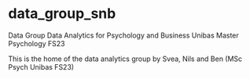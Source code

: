 # data_group_snb
Data Group Data Analytics for Psychology and Business Unibas Master Psychology FS23

This is the home of the data analytics group by Svea, Nils and Ben (MSc Psych Unibas FS23)
